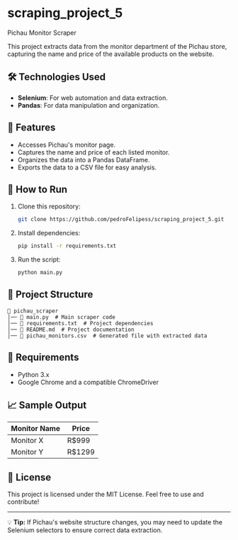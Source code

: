 # scraping_project_5
Pichau Monitor Scraper

This project extracts data from the monitor department of the Pichau store, capturing the name and price of the available products on the website.

## 🛠 Technologies Used

- **Selenium**: For web automation and data extraction.
- **Pandas**: For data manipulation and organization.

## 📌 Features

- Accesses Pichau's monitor page.
- Captures the name and price of each listed monitor.
- Organizes the data into a Pandas DataFrame.
- Exports the data to a CSV file for easy analysis.

## 🚀 How to Run

1. Clone this repository:
   ```bash
   git clone https://github.com/pedroFelipess/scraping_project_5.git
   ```
2. Install dependencies:
   ```bash
   pip install -r requirements.txt
   ```
3. Run the script:
   ```bash
   python main.py
   ```

## 📂 Project Structure

```
📁 pichau_scraper
│── 📄 main.py  # Main scraper code
│── 📄 requirements.txt  # Project dependencies
│── 📄 README.md  # Project documentation
│── 📄 pichau_monitors.csv  # Generated file with extracted data
```

## 📌 Requirements

- Python 3.x
- Google Chrome and a compatible ChromeDriver

## 📈 Sample Output

| Monitor Name | Price   |
| ------------ | ------- |
| Monitor X    | R\$999  |
| Monitor Y    | R\$1299 |

## 📜 License

This project is licensed under the MIT License. Feel free to use and contribute!

---

💡 **Tip:** If Pichau's website structure changes, you may need to update the Selenium selectors to ensure correct data extraction.

